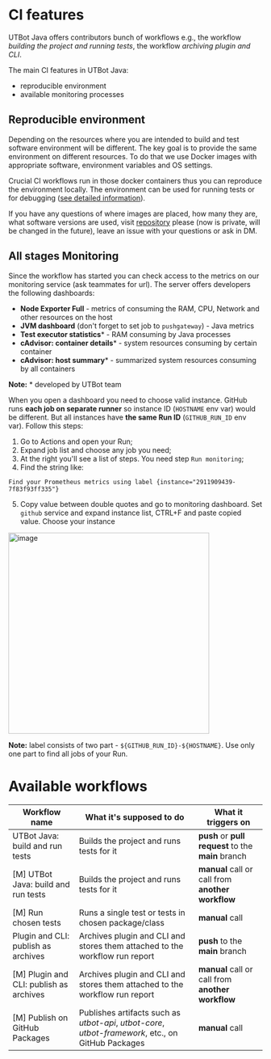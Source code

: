 <!---
name: CI in UTBot Java
route: /docs/java/ci/ci-in-utbot-java
parent: Documentation
menu: CI
description: CI processes description
--->

# CI features

UTBot Java offers contributors bunch of workflows e.g., the workflow _building the project and running tests_, the workflow _archiving plugin and CLI_.

The main CI features in UTBot Java:
* reproducible environment
* available monitoring processes

## Reproducible environment

Depending on the resources where you are intended to build and test software environment will be different. The key goal is to provide the same environment on different resources. To do that we use Docker images with appropriate software, environment variables and OS settings.

Crucial CI workflows run in those docker containers thus you can reproduce the environment locally. The environment can be used for running tests or for debugging ([see detailed information](https://github.com/UnitTestBot/UTBotJava/wiki/docker-for-utbot-java)).

If you have any questions of where images are placed, how many they are, what software versions are used, visit [repository](https://github.com/UnitTestBot/infra-images) please (now is private, will be changed in the future), leave an issue with your questions or ask in DM.

## All stages Monitoring

Since the workflow has started you can check access to the metrics on our monitoring service (ask teammates for url). The server offers developers the following dashboards:

* **Node Exporter Full** - metrics of consuming the RAM, CPU, Network and other resources on the host
* **JVM dashboard** (don't forget to set job to `pushgateway`) - Java metrics
* **Test executor statistics*** - RAM consuming by Java processes
* **cAdvisor: container details*** - system resources consuming by certain container
* **cAdvisor: host summary*** - summarized system resources consuming by all containers

**Note:** * developed by UTBot team

When you open a dashboard you need to choose valid instance. GitHub runs **each job on separate runner** so instance ID (`HOSTNAME` env var) would be different. But all instances have **the same Run ID** (`GITHUB_RUN_ID` env var). Follow this steps:

1. Go to Actions and open your Run;
2. Expand job list and choose any job you need;
3. At the right you'll see a list of steps. You need step `Run monitoring`;
4. Find the string like:
```
Find your Prometheus metrics using label {instance="2911909439-7f83f93ff335"}
```
5. Copy value between double quotes and go to monitoring dashboard. Set `github` service and expand instance list, CTRL+F and paste copied value. Choose your instance

<img width="398" alt="image" src="https://user-images.githubusercontent.com/25527604/186348770-c4d88867-5656-4733-bf8a-84cf2c2a638c.png">

**Note:** label consists of two part - `${GITHUB_RUN_ID}-${HOSTNAME}`. Use only one part to find all jobs of your Run.

# Available workflows

| Workflow name  | What it's supposed to do | What it triggers on |
| --- | --- | --- |
| UTBot Java: build and run tests | Builds the project and runs tests for it  | **push** or **pull request** to the **main** branch |
| [M] UTBot Java: build and run tests  | Builds the project and runs tests for it | **manual** call or call from **another workflow** |
| [M] Run chosen tests | Runs a single test or tests in chosen package/class | **manual** call |
| Plugin and CLI: publish as archives | Archives plugin and CLI and stores them attached to the workflow run report | **push** to the **main** branch |
| [M] Plugin and CLI: publish as archives | Archives plugin and CLI and stores them attached to the workflow run report | **manual** call or call from **another workflow** |
| [M] Publish on GitHub Packages | Publishes artifacts such as _utbot-api_, _utbot-core_, _utbot-framework_, etc., on GitHub Packages | **manual** call |